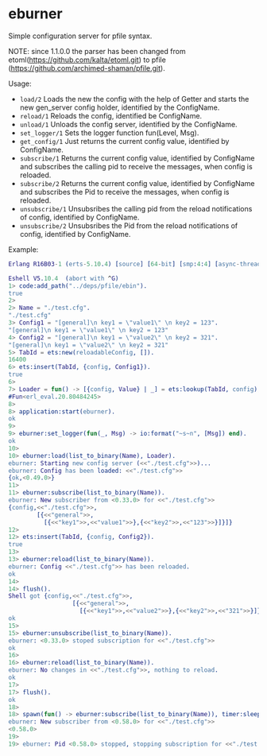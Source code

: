 eburner
=======

Simple configuration server for pfile syntax.

NOTE: since 1.1.0.0 the parser has been changed from etoml(https://github.com/kalta/etoml.git) to pfile (https://github.com/archimed-shaman/pfile.git).

Usage:

 - `load/2` Loads the new the config with the help of Getter and starts the new gen_server config holder, identified by the ConfigName.
 - `reload/1` Reloads the config, identified be ConfigName.
 - `unload/1` Unloads the config server, identified by the ConfigName.
 - `set_logger/1` Sets the logger function fun(Level, Msg).
 - `get_config/1` Just returns the current config value, identified by ConfigName.
 - `subscribe/1` Returns the current config value, identified by ConfigName and subscribes the calling pid to receive the messages, when config is reloaded.
 - `subscribe/2` Returns the current config value, identified by ConfigName and subscribes the Pid to receive the messages, when config is reloaded.
 - `unsubscribe/1` Unsubsribes the calling pid from the reload notifications of config, identified by ConfigName.
 - `unsubscribe/2` Unsubsribes the Pid from the reload notifications of config, identified by ConfigName.

Example:

```erlang
Erlang R16B03-1 (erts-5.10.4) [source] [64-bit] [smp:4:4] [async-threads:10] [hipe] [kernel-poll:false]

Eshell V5.10.4  (abort with ^G)
1> code:add_path("../deps/pfile/ebin").
true
2>
2> Name = "./test.cfg".
"./test.cfg"
3> Config1 = "[general]\n key1 = \"value1\" \n key2 = 123".
"[general]\n key1 = \"value1\" \n key2 = 123"
4> Config2 = "[general]\n key1 = \"value2\" \n key2 = 321".
"[general]\n key1 = \"value2\" \n key2 = 321"
5> TabId = ets:new(reloadableConfig, []).
16400
6> ets:insert(TabId, {config, Config1}).
true
6>
7> Loader = fun() -> [{config, Value} | _] = ets:lookup(TabId, config), Value end.
#Fun<erl_eval.20.80484245>
8>
8> application:start(eburner).
ok
9>
9> eburner:set_logger(fun(_, Msg) -> io:format("~s~n", [Msg]) end).
ok
10>
10> eburner:load(list_to_binary(Name), Loader).
eburner: Starting new config server (<<"./test.cfg">>)...
eburner: Config has been loaded: <<"./test.cfg">>
{ok,<0.49.0>}
11>
11> eburner:subscribe(list_to_binary(Name)).
eburner: New subscriber from <0.33.0> for <<"./test.cfg">>
{config,<<"./test.cfg">>,
        [{<<"general">>,
          [{<<"key1">>,<<"value1">>},{<<"key2">>,<<"123">>}]}]}
12>
12> ets:insert(TabId, {config, Config2}).
true
13>
13> eburner:reload(list_to_binary(Name)).
eburner: Config <<"./test.cfg">> has been reloaded.
ok
14>
14> flush().
Shell got {config,<<"./test.cfg">>,
                  [{<<"general">>,
                    [{<<"key1">>,<<"value2">>},{<<"key2">>,<<"321">>}]}]}
ok
15>
15> eburner:unsubscribe(list_to_binary(Name)).
eburner: <0.33.0> stoped subscription for <<"./test.cfg">>
ok
16>
16> eburner:reload(list_to_binary(Name)).
eburner: No changes in <<"./test.cfg">>, nothing to reload.
ok
17>
17> flush().
ok
18>
18> spawn(fun() -> eburner:subscribe(list_to_binary(Name)), timer:sleep(3000) end).
eburner: New subscriber from <0.58.0> for <<"./test.cfg">>
<0.58.0>
19>
19> eburner: Pid <0.58.0> stopped, stopping subscription for <<"./test.cfg">>
```
